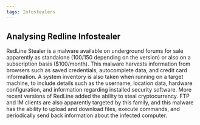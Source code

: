 ```yaml
---
tags: Infostealers
---
```

## Analysing Redline Infostealer

RedLine Stealer is a malware available on underground forums for sale apparently as standalone ($100/$150 depending on the version) or also on a subscription basis ($100/month). This malware harvests information from browsers such as saved credentials, autocomplete data, and credit card information.
A system inventory is also taken when running on a target machine, to include details such as the username, location data, hardware configuration, and information regarding installed security software. More recent versions of RedLine added the ability to steal cryptocurrency.
FTP and IM clients are also apparently targeted by this family, and this malware has the ability to upload and download files, execute commands, and periodically send back information about the infected computer.

